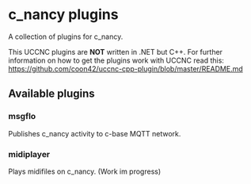 # c_nancy plugins
A collection of plugins for c_nancy.

This UCCNC plugins are **NOT** written in .NET but C++.
For further information on how to get the plugins work with UCCNC read this:
https://github.com/coon42/uccnc-cpp-plugin/blob/master/README.md

## Available plugins ##

### msgflo ###
Publishes c_nancy activity to c-base MQTT network.

### midiplayer ###
Plays midifiles on c_nancy. (Work im progress)
